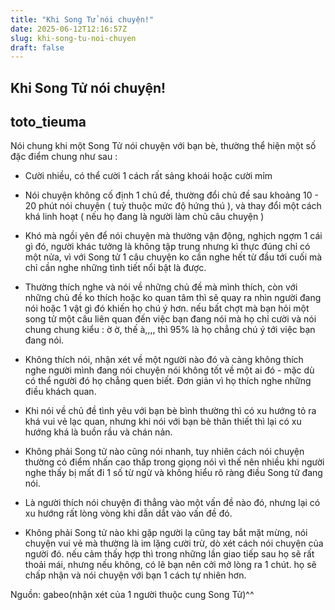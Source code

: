 ```yaml
---
title: "Khi Song Tử nói chuyện!"
date: 2025-06-12T12:16:57Z
slug: khi-song-tu-noi-chuyen
draft: false
---
```


## Khi Song Tử nói chuyện!

## toto_tieuma

Nói chung khi một Song Tử nói chuyện với bạn bè, thường thể hiện một số đặc điểm chung như sau :

- Cười nhiều, có thể cười 1 cách rất sảng khoái hoặc cười mỉm 

- Nói chuyện không cố định 1 chủ đề, thường đổi chủ đề sau khoảng 10 - 20 phút nói chuyện ( tuỳ thuộc mức độ hứng thú ), và thay đổi một cách khá linh hoạt ( nếu họ đang là người làm chủ câu chuyện )

- Khó mà ngồi yên để nói chuyện mà thường vận động, nghịch ngợm 1 cái gì đó, người khác tưởng là không tập trung nhưng kì thực đúng chỉ có một nửa, vì với Song tử 1 câu chuyện ko cần nghe hết từ đầu tới cuối mà chỉ cần nghe những tình tiết nổi bật là được.

- Thường thích nghe và nói về những chủ đề mà mình thích, còn với những chủ đề ko thích hoặc ko quan tâm thì sẽ quay ra nhìn người đang nói hoặc 1 vật gì đó khiến họ chú ý hơn. nếu bất chợt mà bạn hỏi một song tử một câu liên quan đến việc bạn đang nói mà họ chỉ cười và nói chung chung kiểu : ờ ờ, thế à,,,, thì 95% là họ chẳng chú ý tới việc bạn đang nói.

- Không thích nói, nhận xét về một người nào đó và càng không thích nghe người mình đang nói chuyện nói không tốt về một ai đó - mặc dù có thể người đó họ chẳng quen biết. Đơn giản vì họ thích nghe những điều khách quan.

- Khi nói về chủ đề tình yêu với bạn bè bình thường thì có xu hướng tỏ ra khá vui vẻ lạc quan, nhưng khi nói với bạn bè thân thiết thì lại có xu hướng khá là buồn rầu và chán nản.

- Không phải Song tử nào cũng nói nhanh, tuy nhiên cách nói chuyện thường có điểm nhấn cao thấp trong giọng nói vì thế nên nhiều khi người nghe thấy bị mất đi 1 số từ ngừ và không hiểu rõ ràng điều Song tử đang nói.

- Là người thích nói chuyện đi thẳng vào một vấn đề nào đó, nhưng lại có xu hướng rất lòng vòng khi dẫn dắt vào vấn đề đó.

- Không phải Song tử nào khi gặp người lạ cũng tay bắt mặt mừng, nói chuyện vui vẻ mà thường là im lặng cười trừ, dò xét cách nói chuyện của người đó. nếu cảm thấy hợp thì trong những lần giao tiếp sau họ sẽ rất thoải mái, nhưng nếu không, có lẽ bạn nên cởi mở lòng ra 1 chút. họ sẽ chấp nhận và nói chuyện với bạn 1 cách tự nhiên hơn.
 
Nguồn: gabeo(nhận xét của 1 người thuộc cung Song Tử)^^